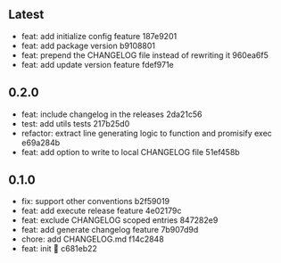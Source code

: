 ## Latest

- feat: add initialize config feature 187e9201
- feat: add package version b9108801
- feat: prepend the CHANGELOG file instead of rewriting it 960ea6f5
- feat: add update version feature fdef971e

## 0.2.0

- feat: include changelog in the releases 2da21c56
- test: add utils tests 217b25d0
- refactor: extract line generating logic to function and promisify exec e69a284b
- feat: add option to write to local CHANGELOG file 51ef458b

## 0.1.0

- fix: support other conventions b2f59019
- feat: add execute release feature 4e02179c
- feat: exclude CHANGELOG scoped entries 847282e9
- feat: add generate changelog feature 7b907d9d
- chore: add CHANGELOG.md f14c2848
- feat: init :seedling: c681eb22
